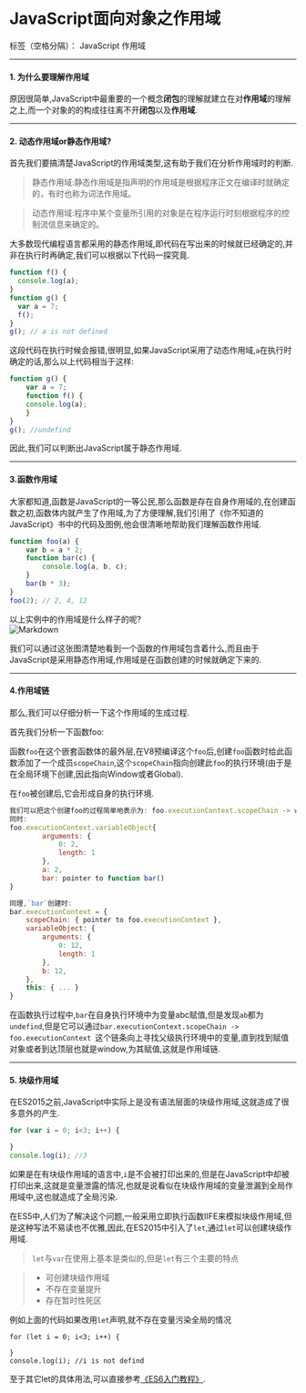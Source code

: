 # JavaScript面向对象之作用域

标签（空格分隔）： JavaScript 作用域

---
#### 1. 为什么要理解作用域  

原因很简单,JavaScript中最重要的一个概念**闭包**的理解就建立在对**作用域**的理解之上,而一个对象的的构成往往离不开**闭包**以及**作用域**.

---
#### 2. 动态作用域or静态作用域?  
首先我们要搞清楚JavaScript的作用域类型,这有助于我们在分析作用域时的判断.
> 静态作用域:静态作用域是指声明的作用域是根据程序正文在编译时就确定的，有时也称为词法作用域。

> 动态作用域:程序中某个变量所引用的对象是在程序运行时刻根据程序的控制流信息来确定的。

大多数现代编程语言都采用的静态作用域,即代码在写出来的时候就已经确定的,并非在执行时再确定,我们可以根据以下代码一探究竟.
```javascript
function f() {
  console.log(a);
}
function g() {
  var a = 7;
  f();
}
g(); // a is not defined
```
这段代码在执行时候会报错,很明显,如果JavaScript采用了动态作用域,`a`在执行时确定的话,那么以上代码相当于这样:
```javascript
function g() {
    var a = 7;
    function f() {
    console.log(a);
    }
}
g(); //undefind
```
因此,我们可以判断出JavaScript属于静态作用域.


---
#### 3.函数作用域
大家都知道,函数是JavaScript的一等公民,那么函数是存在自身作用域的,在创建函数之初,函数体内就产生了作用域,为了方便理解,我们引用了《你不知道的JavaScript》书中的代码及图例,他会很清晰地帮助我们理解函数作用域.
```javascript
function foo(a) {
    var b = a * 2;
    function bar(c) {
        console.log(a, b, c);
    }
    bar(b * 3);
}
foo(2); // 2, 4, 12
```
以上实例中的作用域是什么样子的呢?  
![Markdown](http://p1.bqimg.com/586294/d9c1fe993e874903.png)

我们可以通过这张图清楚地看到一个函数的作用域包含着什么,而且由于JavaScript是采用静态作用域,作用域是在函数创建的时候就确定下来的.

---

#### 4.作用域链

那么,我们可以仔细分析一下这个作用域的生成过程.

首先我们分析一下函数foo:

函数`foo`在这个嵌套函数体的最外层,在V8预编译这个`foo`后,创建`foo`函数时给此函数添加了一个成员`scopeChain`,这个`scopeChain`指向创建此`foo`的执行环境(由于是在全局环境下创建,因此指向Window或者Global).

在`foo`被创建后,它会形成自身的执行环境.
```javascript
我们可以把这个创建foo的过程简单地表示为: foo.executionContext.scopeChain -> window.executionContext{...},即foo的scopeChain指向创建它的window的执行环境.
同时:
foo.executionContext.variableObject{
        arguments: {
            0: 2,
            length: 1
        },
        a: 2,
        bar: pointer to function bar()
}

同理,`bar`创建时:
bar.executionContext = {
    scopeChain: { pointer to foo.executionContext },
    variableObject: {
        arguments: {
            0: 12,
            length: 1
        },
        b: 12,
    },
    this: { ... }
}

```
在函数执行过程中,`bar`在自身执行环境中为变量abc赋值,但是发现`ab`都为`undefind`,但是它可以通过`bar.executionContext.scopeChain -> foo.executionContext `这个链条向上寻找父级执行环境中的变量,直到找到赋值对象或者到达顶层也就是window,为其赋值,这就是作用域链.

---

#### 5. 块级作用域

在ES2015之前,JavaScript中实际上是没有语法层面的块级作用域,这就造成了很多意外的产生.
```javascript
for (var i = 0; i<3; i++) {

}
console.log(i); //3
```
如果是在有块级作用域的语言中,`i`是不会被打印出来的,但是在JavaScript中却被打印出来,这就是变量泄露的情况,也就是说看似在块级作用域的变量泄漏到全局作用域中,这也就造成了全局污染.

在ES5中,人们为了解决这个问题,一般采用立即执行函数IIFE来模拟块级作用域,但是这种写法不易读也不优雅,因此,在ES2015中引入了`let`,通过`let`可以创建块级作用域.

> `let`与`var`在使用上基本是类似的,但是`let`有三个主要的特点

> * 可创建块级作用域
> * 不存在变量提升
> * 存在暂时性死区

例如上面的代码如果改用`let`声明,就不存在变量污染全局的情况
```
for (let i = 0; i<3; i++) {

}
console.log(i); //i is not defind
```
至于其它let的具体用法,可以直接参考[《ES6入门教程》](http://es6.ruanyifeng.com/#docs/let).


























